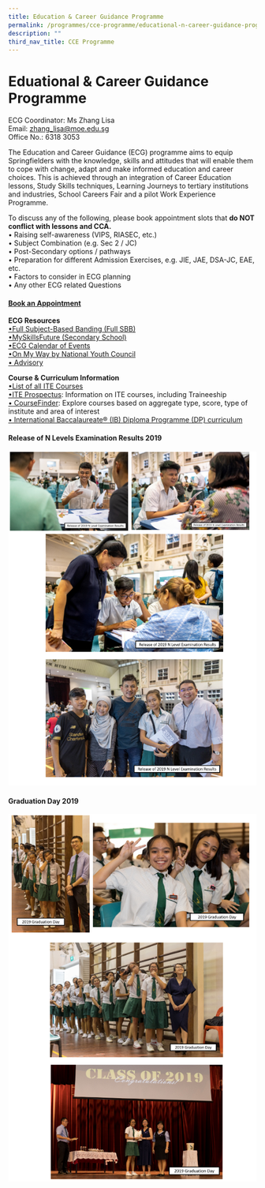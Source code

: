 ```yaml
---
title: Education & Career Guidance Programme
permalink: /programmes/cce-programme/educational-n-career-guidance-programme/
description: ""
third_nav_title: CCE Programme
---
```

# **Eduational &amp; Career Guidance Programme**

ECG Coordinator: Ms Zhang Lisa
<br>Email:&nbsp;[zhang_lisa@moe.edu.sg](mailto:zhang_lisa@moe.edu.sg)     
Office No.: 6318 3053

The Education and Career Guidance (ECG) programme aims to equip Springfielders with the knowledge, skills and attitudes that will enable them to cope with change, adapt and make informed education and career choices. This is achieved through an integration of Career Education lessons, Study Skills techniques, Learning Journeys to tertiary institutions and industries, School Careers Fair and a pilot Work Experience Programme.
  

To discuss any of the following, please book appointment slots that <b>do NOT conflict with lessons and CCA.</b>
<br>•	Raising self-awareness (VIPS, RIASEC, etc.)
<br>•	Subject Combination (e.g. Sec 2 / JC)
<br>•	Post-Secondary options / pathways
<br>•	Preparation for different Admission Exercises, e.g. JIE, JAE, DSA-JC, EAE, etc.
<br>•	Factors to consider in ECG planning
<br>•	Any other ECG related Questions

#### [Book an Appointment ](https://go.gov.sg/ecgspf-appt)


 <b>ECG Resources</b>
<br>[•Full Subject-Based Banding (Full SBB)](https://go.gov.sg/moe-fsbb)
<br>[•MySkillsFuture (Secondary School)](https://go.gov.sg/mysfsec)
<br>[•ECG Calendar of Events](https://www.myskillsfuture.gov.sg/content/student/en/secondary/education-guide/events.html)
<br>[•On My Way by National Youth Council](https://www.nyc.gov.sg/omw/)
<br>[•	Advisory](https://advisory.sg/)

<b>Course &amp; Curriculum Information</b>
<br>[•List of all ITE Courses](https://www.ite.edu.sg/courses/full-time-courses)
<br>[•ITE Prospectus](https://www.ite.edu.sg/admissions/prospectus): Information on ITE courses, including Traineeship
<br>[•	CourseFinder](https://go.gov.sg/coursefinder): Explore courses based on aggregate type, score, type of institute and area of interest
<br>[•	International Baccalaureate® (IB) Diploma Programme (DP) curriculum](https://www.ibo.org/programmes/diploma-programme/curriculum/)

	
	
	
	
	
	
	
	
	

#### Release of N Levels Examination Results 2019
![](/images/ecg1.png)

#### Graduation Day 2019
![](/images/ecg2.png)